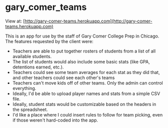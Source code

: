 # gary_comer_teams

View at: [http://gary-comer-teams.herokuapp.com](http://gary-comer-teams.herokuapp.com)

This is an app for use by the staff of Gary Comer College Prep in Chicago. The features requested by the client were:

- Teachers are able to put together rosters of students from a list of all available students.
- The list of students would also include some basic stats (like GPA, detentions earned, etc.).
- Teachers could see some team averages for each stat as they did that, and other teachers could see each other's teams
- Teachers can't move kids off of other teams. Only the admin can control everything.
- Ideally, I'd be able to upload player names and stats from a simple CSV file.
- Ideally, student stats would be customizable based on the headers in the spreadsheet.
- I'd like a place where I could insert rules to follow for team picking, even if those weren't hard-coded into the app.

